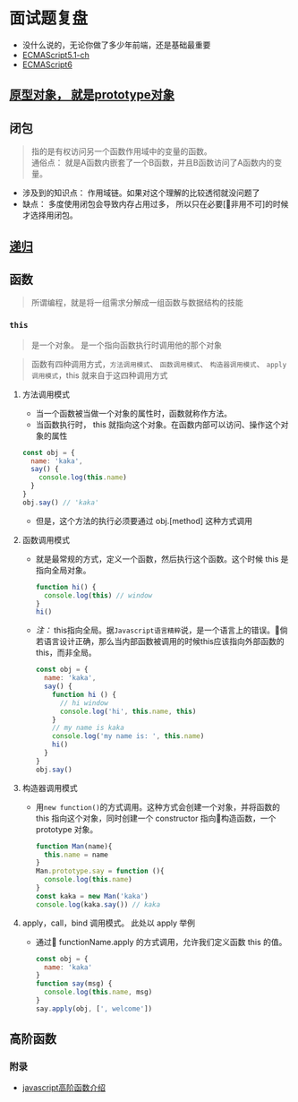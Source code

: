 # 面试题复盘

- 没什么说的，无论你做了多少年前端，还是基础最重要
- [ECMAScript5.1-ch](http://yanhaijing.com/es5/#about)
- [ECMAScript6](http://www.ecma-international.org/ecma-262/6.0/)

## [原型对象， 就是prototype对象](./prototype.md)

## 闭包

> 指的是有权访问另一个函数作用域中的变量的函数。 <br/> 通俗点： 就是A函数内嵌套了一个B函数，并且B函数访问了A函数内的变量。

- 涉及到的知识点： 作用域链。如果对这个理解的比较透彻就没问题了
- 缺点： 多度使用闭包会导致内存占用过多， 所以只在必要[非用不可]的时候才选择用闭包。

## [递归](./recusive.md)

## 函数

> 所谓编程，就是将一组需求分解成一组函数与数据结构的技能

### `this`

> 是一个对象。 是一个指向函数执行时调用他的那个对象

> 函数有四种调用方式，`方法调用模式`、 `函数调用模式`、 `构造器调用模式`、 `apply调用模式`，this 就来自于这四种调用方式

1. 方法调用模式
    - 当一个函数被当做一个对象的属性时，函数就称作方法。
    - 当函数执行时， this 就指向这个对象。在函数内部可以访问、操作这个对象的属性
    ```javascript
    const obj = {
      name: 'kaka',
      say() {
        console.log(this.name)
      }
    }
    obj.say() // 'kaka'
    ```
    - 但是，这个方法的执行必须要通过 obj.[method] 这种方式调用
2. 函数调用模式
    - 就是最常规的方式，定义一个函数，然后执行这个函数。这个时候 this 是指向全局对象。
      ```javascript
      function hi() {
        console.log(this) // window
      }
      hi()
      ```
    - *注：* this指向全局。据`Javascript语言精粹`说，是一个语言上的错误。倘若语言设计正确，那么当内部函数被调用的时候this应该指向外部函数的this，而非全局。
      ```javascript
      const obj = {
        name: 'kaka',
        say() {
          function hi () {
            // hi window
            console.log('hi', this.name, this)
          }
          // my name is kaka
          console.log('my name is: ', this.name)
          hi()
        }
      }
      obj.say()
      ```

3. 构造器调用模式
    - 用`new function()`的方式调用。这种方式会创建一个对象，并将函数的 this 指向这个对象，同时创建一个 constructor 指向构造函数，一个 prototype 对象。
      ```javascript
      function Man(name){
        this.name = name
      }
      Man.prototype.say = function (){
        console.log(this.name)
      }
      const kaka = new Man('kaka')
      console.log(kaka.say()) // kaka
      ```

4. apply，call，bind 调用模式。 此处以 apply 举例
    - 通过 functionName.apply 的方式调用，允许我们定义函数 this 的值。
      ```javascript
      const obj = {
        name: 'kaka'
      }
      function say(msg) {
        console.log(this.name, msg)
      }
      say.apply(obj, [', welcome'])
      ```

## 高阶函数

### 附录
- [javascript高阶函数介绍](https://www.imys.net/20160530/javascript-advanced-functions.html)
